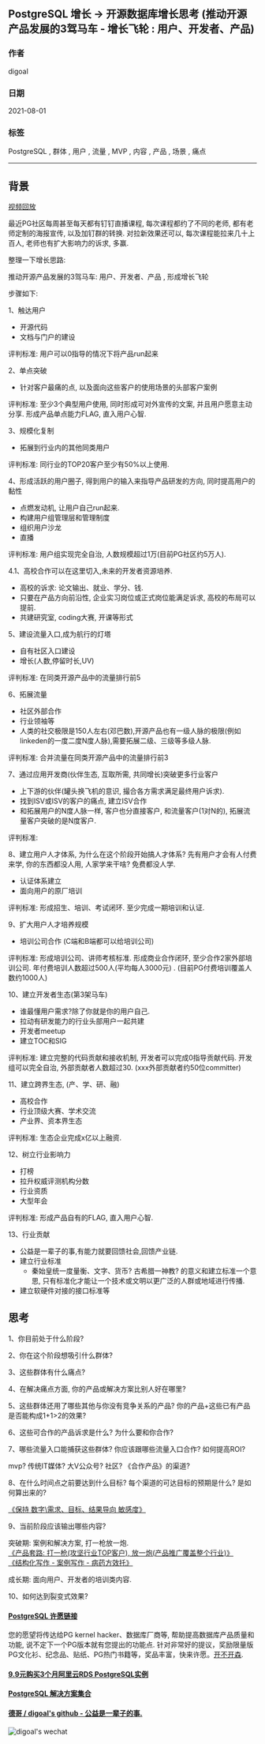 ## PostgreSQL 增长 -> 开源数据库增长思考 (推动开源产品发展的3驾马车 - 增长飞轮 : 用户、开发者、产品)          
                        
### 作者           
digoal                        
                        
### 日期                        
2021-08-01                         
                        
### 标签                        
PostgreSQL , 群体 , 用户 , 流量 , MVP , 内容 , 产品 , 场景 , 痛点          
                        
----                        
                        
## 背景             
[视频回放](https://www.bilibili.com/video/BV1FU4y1n7Dz/)  
  
最近PG社区每周甚至每天都有钉钉直播课程, 每次课程都约了不同的老师, 都有老师定制的海报宣传, 以及加钉群的转换. 对拉新效果还可以, 每次课程能拉来几十上百人, 老师也有扩大影响力的诉求, 多赢.       
      
整理一下增长思路:       
  
推动开源产品发展的3驾马车: 用户、开发者、产品 , 形成增长飞轮   
  
步骤如下:  
  
1、触达用户  
- 开源代码  
- 文档与门户的建设  
  
评判标准: 用户可以0指导的情况下将产品run起来   
  
2、单点突破  
- 针对客户最痛的点, 以及面向这些客户的使用场景的头部客户案例  
  
评判标准: 至少3个典型用户使用, 同时形成可对外宣传的文案, 并且用户愿意主动分享. 形成产品单点能力FLAG, 直入用户心智.    
  
3、规模化复制  
- 拓展到行业内的其他同类用户  
  
评判标准: 同行业的TOP20客户至少有50%以上使用.   
  
4、形成活跃的用户圈子, 得到用户的输入来指导产品研发的方向, 同时提高用户的黏性  
- 点燃发动机, 让用户自己run起来. 
- 构建用户组管理层和管理制度  
- 组织用户沙龙  
- 直播  
  
评判标准: 用户组实现完全自治, 人数规模超过1万(目前PG社区约5万人).    
  
4\.1、高校合作可以在这里切入,未来的开发者资源培养.   
- 高校的诉求: 论文输出、就业、学分、钱.
- 只要在产品方向前沿性, 企业实习岗位或正式岗位能满足诉求, 高校的布局可以提前.   
- 共建研究室, coding大赛, 开课等形式   
  
5、建设流量入口,成为航行的灯塔  
- 自有社区入口建设  
- 增长(人数,停留时长,UV)
  
评判标准: 在同类开源产品中的流量排行前5   
  
6、拓展流量  
- 社区外部合作
- 行业领袖等
- 人类的社交极限是150人左右(邓巴数),开源产品也有一级人脉的极限(例如linkeden的一度二度N度人脉),需要拓展二级、三级等多级人脉.    
  
评判标准: 合并流量在同类开源产品中的流量排行前3   
  
7、通过应用开发商(伙伴生态, 互取所需, 共同增长)突破更多行业客户  
- 上下游的伙伴(罐头换飞机的意识, 撮合各方需求满足最终用户诉求).   
- 找到ISV或ISV的客户的痛点, 建立ISV合作  
- 和拓展用户的N度人脉一样, 客户也分直接客户, 和流量客户(1对N的), 拓展流量客户突破的是N度客户. 
  
评判标准:   
  
8、建立用户人才体系, 为什么在这个阶段开始搞人才体系?  先有用户才会有人付费来学, 你的东西都没人用, 人家学来干啥? 免费都没人学.   
- 认证体系建立  
- 面向用户的原厂培训  
  
评判标准: 形成招生、培训、考试闭环. 至少完成一期培训和认证.    
  
9、扩大用户人才培养规模  
- 培训公司合作 (C端和B端都可以给培训公司) 
  
评判标准: 形成培训公司、讲师考核标准. 形成商业合作闭环, 至少合作2家外部培训公司. 年付费培训人数超过500人(平均每人3000元) . (目前PG付费培训覆盖人数约1000人)    
  
10、建立开发者生态(第3架马车)   
- 谁最懂用户需求?除了你就是你的用户自己. 
- 拉动有研发能力的行业头部用户一起共建
- 开发者meetup  
- 建立TOC和SIG  
  
评判标准: 建立完整的代码贡献和接收机制, 开发者可以完成0指导贡献代码. 开发组可以完全自治, 外部贡献者人数超过30. (xxx外部贡献者约50位committer)    
  
11、建立跨界生态, (产、学、研、融)  
- 高校合作  
- 行业顶级大赛、学术交流  
- 产业界、资本界生态   
  
评判标准: 生态企业完成x亿以上融资.    
  
12、树立行业影响力  
- 打榜  
- 拉升权威评测机构分数  
- 行业资质
- 大型年会  
  
评判标准: 形成产品自有的FLAG, 直入用户心智.   
  
13、行业贡献  
- 公益是一辈子的事,有能力就要回馈社会,回馈产业链.  
- 建立行业标准  
    - 秦始皇统一度量衡、文字、货币? 古希腊一神教? 的意义和建立标准一个意思, 只有标准化才能让一个技术或文明以更广泛的人群或地域进行传播.  
- 建立软硬件对接的接口标准等
  
  
## 思考  
      
1、你目前处于什么阶段?         
        
2、你在这个阶段想吸引什么群体?         
        
3、这些群体有什么痛点?         
        
4、在解决痛点方面, 你的产品或解决方案比别人好在哪里?         
        
5、这些群体还用了哪些其他与你没有竞争关系的产品? 你的产品+这些已有产品是否能构成1+1>2的效果?         
        
6、这些可合作的产品诉求是什么? 为什么要和你合作?         
        
7、哪些流量入口能捕获这些群体? 你应该跟哪些流量入口合作? 如何提高ROI?           
        
mvp? 传统IT媒体? 大V公众号? 社区? 《合作产品》的渠道?        
    
8、在什么时间点之前要达到什么目标? 每个渠道的可达目标的预期是什么? 是如何算出来的?       
    
[《保持 数字\需求、目标、结果导向 敏感度》](../202104/20210414_05.md)      
        
9、当前阶段应该输出哪些内容?         
        
突破期: 案例和解决方案, 打一枪放一炮.         
[《产品套路: 打一枪(攻坚行业TOP客户), 放一炮(产品推广覆盖整个行业)》](../202104/20210401_03.md)           
[《结构化写作 - 案例写作 - 病药方效托》](../202104/20210414_03.md)          
        
成长期: 面向用户、开发者的培训类内容.         
          
10、如何达到裂变式效果?         
       
    
#### [PostgreSQL 许愿链接](https://github.com/digoal/blog/issues/76 "269ac3d1c492e938c0191101c7238216")  
您的愿望将传达给PG kernel hacker、数据库厂商等, 帮助提高数据库产品质量和功能, 说不定下一个PG版本就有您提出的功能点. 针对非常好的提议，奖励限量版PG文化衫、纪念品、贴纸、PG热门书籍等，奖品丰富，快来许愿。[开不开森](https://github.com/digoal/blog/issues/76 "269ac3d1c492e938c0191101c7238216").    
    
    
#### [9.9元购买3个月阿里云RDS PostgreSQL实例](https://www.aliyun.com/database/postgresqlactivity "57258f76c37864c6e6d23383d05714ea")  
    
    
#### [PostgreSQL 解决方案集合](https://yq.aliyun.com/topic/118 "40cff096e9ed7122c512b35d8561d9c8")  
    
    
#### [德哥 / digoal's github - 公益是一辈子的事.](https://github.com/digoal/blog/blob/master/README.md "22709685feb7cab07d30f30387f0a9ae")  
    
    
![digoal's wechat](../pic/digoal_weixin.jpg "f7ad92eeba24523fd47a6e1a0e691b59")  
